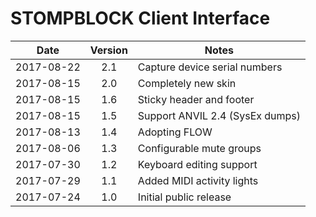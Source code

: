 # STOMPBLOCK Client Interface

| Date       | Version | Notes                           |
|------------|:-------:|---------------------------------|
| 2017-08-22 | 2.1     | Capture device serial numbers   |
| 2017-08-15 | 2.0     | Completely new skin             |
| 2017-08-15 | 1.6     | Sticky header and footer        |
| 2017-08-15 | 1.5     | Support ANVIL 2.4 (SysEx dumps) |
| 2017-08-13 | 1.4     | Adopting FLOW                   |
| 2017-08-06 | 1.3     | Configurable mute groups        |
| 2017-07-30 | 1.2     | Keyboard editing support        |
| 2017-07-29 | 1.1     | Added MIDI activity lights      |
| 2017-07-24 | 1.0     | Initial public release          |
